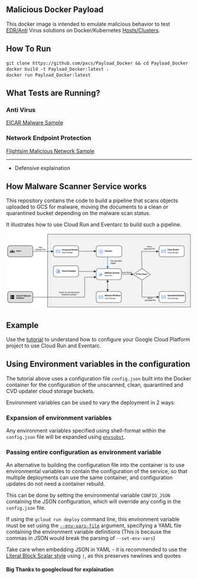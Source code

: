 ## Malicious Docker Payload

This docker image is intended to emulate malicious behavior to test [EDR/Anti](https://www.wicar.org/test-malware.html) Virus solutions on Docker/Kubernetes [Hosts/Clusters](https://www.wicar.org/test-malware.html).

## How To Run
```
git clone https://github.com/pxcs/Payload_Docker && cd Payload_Docker
docker build -t Payload_Docker:latest .
docker run Payload_Docker:latest
```

## What Tests are Running?

### Anti Virus
[EICAR Malware Sample](https://www.wicar.org/test-malware.html)

### Network Endpoint Protection
[Flightsim Malicious Network Sample](https://github.com/alphasoc/flightsim)
<hr>

- Defensive explaination
## How Malware Scanner Service works

This repository contains the code to build a pipeline that scans objects
uploaded to GCS for malware, moving the documents to a clean or quarantined
bucket depending on the malware scan status.

It illustrates how to use Cloud Run and Eventarc to build such a pipeline.

![Architecture diagram](architecture.svg)

## Example

Use the
[tutorial](https://cloud.google.com/solutions/automating-malware-scanning-for-documents-uploaded-to-cloud-storage)
to understand how to configure your Google Cloud Platform project to use Cloud
Run and Eventarc.

## Using Environment variables in the configuration

The tutorial above uses a configuration file `config.json` built into the Docker
container for the configuration of the unscanned, clean, quarantined and CVD
updater cloud storage buckets.

Environment variables can be used to vary the deployment in 2 ways:

### Expansion of environment variables

Any environment variables specified using shell-format within the `config.json`
file will be expanded using
[`envsubst`](https://manpages.debian.org/bookworm/gettext-base/envsubst.1.en.html).

### Passing entire configuration as environment variable

An alternative to building the configuration file into the container is to use
environmental variables to contain the configuration of the service, so that
multiple deployments can use the same container, and configuration updates do
not need a container rebuild.

This can be done by setting the environmental variable `CONFIG_JSON` containing
the JSON configuration, which will override any config in the `config.json`
file.

If using the `gcloud run deploy` command line, this environment variable must be
set using the
[`--env-vars-file`](https://cloud.google.com/sdk/gcloud/reference/run/deploy#--env-vars-file)
argument, specifying a YAML file containing the environment variable definitions
(This is because the commas in JSON would break the parsing of `--set-env-vars`)

Take care when embedding JSON in YAML - it is recommended to use the
[Literal Block Scalar style](https://yaml-multiline.info/) using `|`, as this
preserves newlines and quotes

#### Big Thanks to googlecloud for explaination
